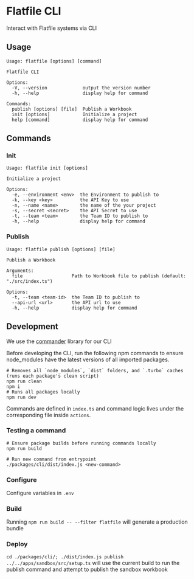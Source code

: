 # Flatfile CLI

Interact with Flatfile systems via CLI

## Usage

```
Usage: flatfile [options] [command]

Flatfile CLI

Options:
  -V, --version             output the version number
  -h, --help                display help for command

Commands:
  publish [options] [file]  Publish a Workbook
  init [options]            Initialize a project
  help [command]            display help for command
```

## Commands

### Init

```
Usage: flatfile init [options]

Initialize a project

Options:
  -e, --environment <env>  the Environment to publish to
  -k, --key <key>          the API Key to use
  -n, --name <name>        the name of the your project
  -s, --secret <secret>    the API Secret to use
  -t, --team <team>        the Team ID to publish to
  -h, --help               display help for command
```

### Publish

```
Usage: flatfile publish [options] [file]

Publish a Workbook

Arguments:
  file                  Path to Workbook file to publish (default: "./src/index.ts")

Options:
  -t, --team <team-id>  the Team ID to publish to
  --api-url <url>       the API url to use
  -h, --help            display help for command
```

## Development

We use the [commander](https://www.npmjs.com/package/commander) library for our CLI

Before developing the CLI, run the following npm commands to ensure node_modules have the latest versions of all imported packages.

```
# Removes all `node_modules`, `dist` folders, and `.turbo` caches (runs each package's clean script)
npm run clean
npm i
# Runs all packages locally
npm run dev
```

Commands are defined in `index.ts` and command logic lives under the corresponding file inside `actions`.

### Testing a command

```
# Ensure package builds before running commands locally
npm run build
```

```
# Run new command from entrypoint
./packages/cli/dist/index.js <new-command>
```


### Configure

Configure variables in `.env`

### Build

Running `npm run build -- --filter flatfile` will generate a production bundle

### Deploy

`cd ./packages/cli/; ./dist/index.js publish ../../apps/sandbox/src/setup.ts` will use the current build to run the publish command and attempt to publish the sandbox workbook
